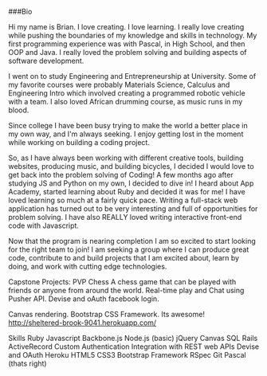 ###Bio

Hi my name is Brian.
I love creating.  I love learning.  I really love creating while pushing the boundaries of my knowledge and skills in technology.
My first programming experience was with Pascal, in High School, and then OOP and Java.  I really loved the problem solving and building aspects of software development.

I went on to study Engineering and Entrepreneurship at University.  Some of my favorite courses were probably Materials Science, Calculus and Engineering Intro which involved creating a programmed robotic vehicle with a team.  I also loved African drumming course, as music runs in my blood.

Since college I have been busy trying to make the world a better place in my own way, and I'm always seeking.  I enjoy getting lost in the moment while working on building a coding project.

So, as I have always been working with different creative tools,  building websites, producing music, and building bicycles, I decided I would love to get back into the problem solving of Coding!  A few months ago after studying JS and Python on my own, I decided to dive in!  I heard about App Academy, started learning about Ruby and decided it was for me!
I have loved learning so much at a fairly quick pace.  Writing a full-stack web application has turned out to be very interesting and full of opportunities for problem solving.  I have also REALLY loved writing interactive front-end code with Javascript.



Now that the program is nearing completion I am so excited to start looking for the right team to join!
I am seeking a group where I can produce great code, contribute to and build projects that I am excited about, learn by doing, and work with cutting edge technologies.

Capstone Projects: PVP Chess
A chess game that can be played with friends or anyone from around the world.  Real-time play and Chat using Pusher API.  Devise and oAuth facebook login.

Canvas rendering.  Bootstrap CSS Framework.  Its awesome!
http://sheltered-brook-9041.herokuapp.com/

Skills
Ruby
Javascript
Backbone.js
Node.js (basic)
jQuery
Canvas
SQL
Rails
ActiveRecord
Custom Authentication
Integration with REST web APIs
Devise and OAuth
Heroku
HTML5
CSS3
Bootstrap Framework
RSpec
Git
Pascal (thats right)